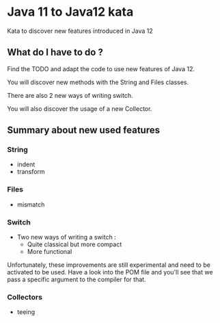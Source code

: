 # Java 11 to Java12 kata
Kata to discover new features introduced in Java 12

## What do I have to do ?
Find the TODO and adapt the code to use new features of Java 12.

You will discover new methods with the String and Files classes.

There are also 2 new ways of writing switch.

You will also discover the usage of a new Collector.

## Summary about new used features
### String
* indent
* transform

### Files
* mismatch

### Switch
* Two new ways of writing a switch :
  * Quite classical but more compact
  * More functional
  
Unfortunately, these improvements are still experimental and need to be activated to be used.
Have a look into the POM file and you'll see that we pass a specific argument to the compiler for that.

### Collectors
* teeing